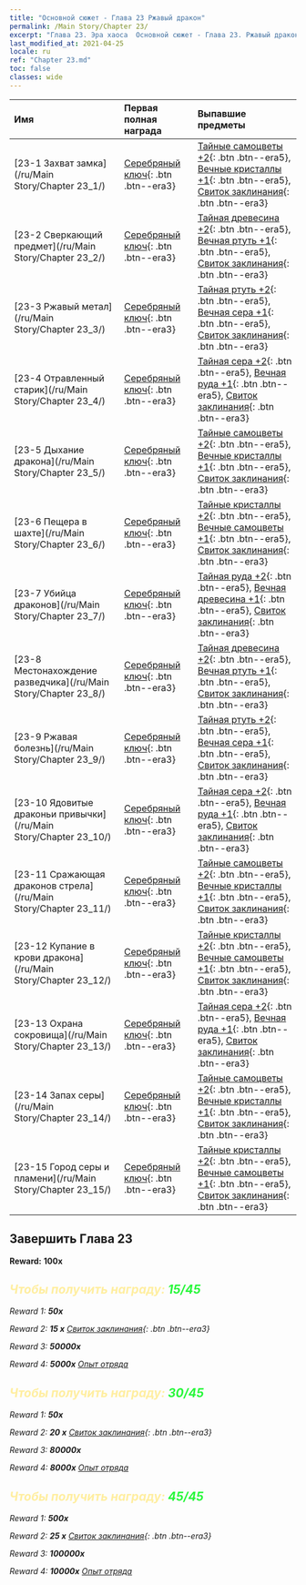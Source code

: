 ```yaml
---
title: "Основной сюжет - Глава 23 Ржавый дракон"
permalink: /Main Story/Chapter 23/
excerpt: "Глава 23. Эра хаоса  Основной сюжет - Глава 23. Ржавый дракон"
last_modified_at: 2021-04-25
locale: ru
ref: "Chapter 23.md"
toc: false
classes: wide
---
```


  | Имя |  Первая полная награда | Выпавшие предметы |
  |:------------|:------------|:------------| 
  | [23-1 Захват замка](/ru/Main Story/Chapter 23_1/) | [Серебряный ключ](/ItemsRU/con_693/){: .btn .btn--era3} | [Тайные самоцветы +2](/ItemsRU/mat_79/){: .btn .btn--era5}, [Вечные кристаллы +1](/ItemsRU/mat_73/){: .btn .btn--era5}, [Свиток заклинания](/ItemsRU/con_694/){: .btn .btn--era3} |
  | [23-2 Сверкающий предмет](/ru/Main Story/Chapter 23_2/) | [Серебряный ключ](/ItemsRU/con_693/){: .btn .btn--era3} | [Тайная древесина +2](/ItemsRU/mat_76/){: .btn .btn--era5}, [Вечная ртуть +1](/ItemsRU/mat_70/){: .btn .btn--era5}, [Свиток заклинания](/ItemsRU/con_694/){: .btn .btn--era3} |
  | [23-3 Ржавый метал](/ru/Main Story/Chapter 23_3/) | [Серебряный ключ](/ItemsRU/con_693/){: .btn .btn--era3} | [Тайная ртуть +2](/ItemsRU/mat_77/){: .btn .btn--era5}, [Вечная сера +1](/ItemsRU/mat_71/){: .btn .btn--era5}, [Свиток заклинания](/ItemsRU/con_694/){: .btn .btn--era3} |
  | [23-4 Отравленный старик](/ru/Main Story/Chapter 23_4/) | [Серебряный ключ](/ItemsRU/con_693/){: .btn .btn--era3} | [Тайная сера +2](/ItemsRU/mat_78/){: .btn .btn--era5}, [Вечная руда +1](/ItemsRU/mat_68/){: .btn .btn--era5}, [Свиток заклинания](/ItemsRU/con_694/){: .btn .btn--era3} |
  | [23-5 Дыхание дракона](/ru/Main Story/Chapter 23_5/) | [Серебряный ключ](/ItemsRU/con_693/){: .btn .btn--era3} | [Тайные самоцветы +2](/ItemsRU/mat_79/){: .btn .btn--era5}, [Вечные кристаллы +1](/ItemsRU/mat_73/){: .btn .btn--era5}, [Свиток заклинания](/ItemsRU/con_694/){: .btn .btn--era3} |
  | [23-6 Пещера в шахте](/ru/Main Story/Chapter 23_6/) | [Серебряный ключ](/ItemsRU/con_693/){: .btn .btn--era3} | [Тайные кристаллы +2](/ItemsRU/mat_80/){: .btn .btn--era5}, [Вечные самоцветы +1](/ItemsRU/mat_72/){: .btn .btn--era5}, [Свиток заклинания](/ItemsRU/con_694/){: .btn .btn--era3} |
  | [23-7 Убийца драконов](/ru/Main Story/Chapter 23_7/) | [Серебряный ключ](/ItemsRU/con_693/){: .btn .btn--era3} | [Тайная руда +2](/ItemsRU/mat_75/){: .btn .btn--era5}, [Вечная древесина +1](/ItemsRU/mat_69/){: .btn .btn--era5}, [Свиток заклинания](/ItemsRU/con_694/){: .btn .btn--era3} |
  | [23-8 Местонахождение разведчика](/ru/Main Story/Chapter 23_8/) | [Серебряный ключ](/ItemsRU/con_693/){: .btn .btn--era3} | [Тайная древесина +2](/ItemsRU/mat_76/){: .btn .btn--era5}, [Вечная ртуть +1](/ItemsRU/mat_70/){: .btn .btn--era5}, [Свиток заклинания](/ItemsRU/con_694/){: .btn .btn--era3} |
  | [23-9 Ржавая болезнь](/ru/Main Story/Chapter 23_9/) | [Серебряный ключ](/ItemsRU/con_693/){: .btn .btn--era3} | [Тайная ртуть +2](/ItemsRU/mat_77/){: .btn .btn--era5}, [Вечная сера +1](/ItemsRU/mat_71/){: .btn .btn--era5}, [Свиток заклинания](/ItemsRU/con_694/){: .btn .btn--era3} |
  | [23-10 Ядовитые драконьи привычки](/ru/Main Story/Chapter 23_10/) | [Серебряный ключ](/ItemsRU/con_693/){: .btn .btn--era3} | [Тайная сера +2](/ItemsRU/mat_78/){: .btn .btn--era5}, [Вечная руда +1](/ItemsRU/mat_68/){: .btn .btn--era5}, [Свиток заклинания](/ItemsRU/con_694/){: .btn .btn--era3} |
  | [23-11 Сражающая драконов стрела](/ru/Main Story/Chapter 23_11/) | [Серебряный ключ](/ItemsRU/con_693/){: .btn .btn--era3} | [Тайные самоцветы +2](/ItemsRU/mat_79/){: .btn .btn--era5}, [Вечные кристаллы +1](/ItemsRU/mat_73/){: .btn .btn--era5}, [Свиток заклинания](/ItemsRU/con_694/){: .btn .btn--era3} |
  | [23-12 Купание в крови дракона](/ru/Main Story/Chapter 23_12/) | [Серебряный ключ](/ItemsRU/con_693/){: .btn .btn--era3} | [Тайные кристаллы +2](/ItemsRU/mat_80/){: .btn .btn--era5}, [Вечные самоцветы +1](/ItemsRU/mat_72/){: .btn .btn--era5}, [Свиток заклинания](/ItemsRU/con_694/){: .btn .btn--era3} |
  | [23-13 Охрана сокровища](/ru/Main Story/Chapter 23_13/) | [Серебряный ключ](/ItemsRU/con_693/){: .btn .btn--era3} | [Тайная сера +2](/ItemsRU/mat_78/){: .btn .btn--era5}, [Вечная руда +1](/ItemsRU/mat_68/){: .btn .btn--era5}, [Свиток заклинания](/ItemsRU/con_694/){: .btn .btn--era3} |
  | [23-14 Запах серы](/ru/Main Story/Chapter 23_14/) | [Серебряный ключ](/ItemsRU/con_693/){: .btn .btn--era3} | [Тайные самоцветы +2](/ItemsRU/mat_79/){: .btn .btn--era5}, [Вечные кристаллы +1](/ItemsRU/mat_73/){: .btn .btn--era5}, [Свиток заклинания](/ItemsRU/con_694/){: .btn .btn--era3} |
  | [23-15 Город серы и пламени](/ru/Main Story/Chapter 23_15/) | [Серебряный ключ](/ItemsRU/con_693/){: .btn .btn--era3} | [Тайные кристаллы +2](/ItemsRU/mat_80/){: .btn .btn--era5}, [Вечные самоцветы +1](/ItemsRU/mat_72/){: .btn .btn--era5}, [Свиток заклинания](/ItemsRU/con_694/){: .btn .btn--era3} |


## Завершить Глава 23

 **Reward:**  **100x** <i class="fas fa-gem"/>



## <span style="color: #ffeea0">Чтобы получить награду: </span><span style="color: #27f73a">15/45</span>

 Reward 1:  **50x** <i class="fas fa-gem"/>

 Reward 2: **15 x** [Свиток заклинания](/ItemsRU/con_694/){: .btn .btn--era3}

 Reward 3:  **50000x** <i class="fas fa-coins"/>

 Reward 4:  **5000x** [Опыт отряда](/ItemsRU/con_902/)



## <span style="color: #ffeea0">Чтобы получить награду: </span><span style="color: #27f73a">30/45</span>

 Reward 1:  **50x** <i class="fas fa-gem"/>

 Reward 2: **20 x** [Свиток заклинания](/ItemsRU/con_694/){: .btn .btn--era3}

 Reward 3:  **80000x** <i class="fas fa-coins"/>

 Reward 4:  **8000x** [Опыт отряда](/ItemsRU/con_902/)



## <span style="color: #ffeea0">Чтобы получить награду: </span><span style="color: #27f73a">45/45</span>

 Reward 1:  **500x** <i class="fas fa-gem"/>

 Reward 2: **25 x** [Свиток заклинания](/ItemsRU/con_694/){: .btn .btn--era3}

 Reward 3:  **100000x** <i class="fas fa-coins"/>

 Reward 4:  **10000x** [Опыт отряда](/ItemsRU/con_902/)

